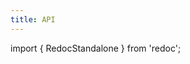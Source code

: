 ```yaml
---
title: API
---
```


import { RedocStandalone } from 'redoc';

<RedocStandalone specUrl="/schema.yml"/>
